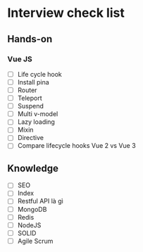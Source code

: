 # Interview check list

## Hands-on

### Vue JS

- [ ] Life cycle hook
- [ ] Install pina
- [ ] Router
- [ ] Teleport
- [ ] Suspend
- [ ] Multi v-model
- [ ] Lazy loading
- [ ] Mixin
- [ ] Directive
- [ ] Compare lifecycle hooks Vue 2 vs Vue 3

## Knowledge

- [ ] SEO
- [ ] Index
- [ ] Restful API là gì
- [ ] MongoDB
- [ ] Redis
- [ ] NodeJS
- [ ] SOLID
- [ ] Agile Scrum
